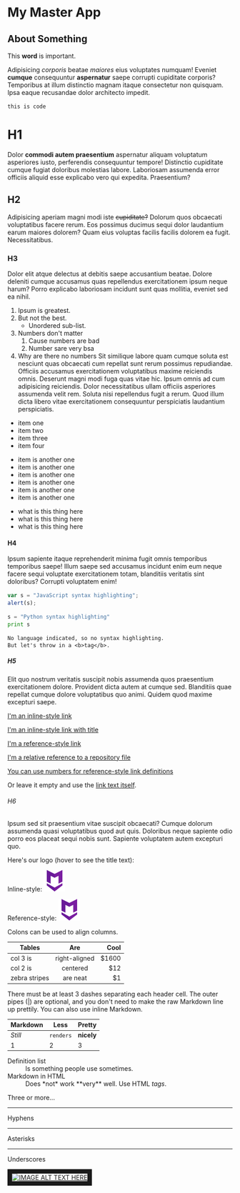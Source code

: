# My Master App

## About Something

This **word** is important.

Adipisicing *corporis* beatae _maiores_ eius voluptates numquam! 
Eveniet **cumque** consequuntur __aspernatur__ saepe corrupti cupiditate corporis? Temporibus at illum distinctio magnam itaque consectetur non quisquam. Ipsa eaque recusandae dolor architecto impedit.

```
this is code
```

# H1

Dolor **commodi autem __praesentium__** aspernatur aliquam voluptatum asperiores iusto, perferendis consequuntur tempore! Distinctio cupiditate cumque fugiat doloribus molestias labore. Laboriosam assumenda error officiis aliquid esse explicabo vero qui expedita. Praesentium?

## H2

Adipisicing aperiam magni modi iste ~~cupiditate?~~ Dolorum quos obcaecati voluptatibus facere rerum. Eos possimus ducimus sequi dolor laudantium earum maiores dolorem? Quam eius voluptas facilis facilis dolorem ea fugit. Necessitatibus.

### H3

Dolor elit atque delectus at debitis saepe accusantium beatae. Dolore deleniti cumque accusamus quas repellendus exercitationem ipsum neque harum? Porro explicabo laboriosam incidunt sunt quas mollitia, eveniet sed ea nihil.

1. Ipsum is greatest.
2. But not the best.
   * Unordered sub-list. 
1. Numbers don't matter
   1. Cause numbers are bad
   1. Number sare very bsa
4. Why are there no numbers
   Sit similique labore quam cumque soluta est nesciunt quas obcaecati cum repellat sunt rerum possimus repudiandae. Officiis accusamus exercitationem voluptatibus maxime reiciendis omnis. Deserunt magni modi fuga quas vitae hic.
      Ipsum omnis ad cum adipisicing reiciendis. Dolor necessitatibus ullam officiis asperiores assumenda velit rem. Soluta nisi repellendus fugit a rerum. Quod illum dicta libero vitae exercitationem consequuntur perspiciatis laudantium perspiciatis.

* item one
* item two
* item three
* item four

- item is another one
- item is another one
- item is another one
- item is another one
- item is another one
- item is another one

+ what is this thing here
+ what is this thing here
+ what is this thing here

#### H4

Ipsum sapiente itaque reprehenderit minima fugit omnis temporibus temporibus saepe! Illum saepe sed accusamus incidunt enim eum neque facere sequi voluptate exercitationem totam, blanditiis veritatis sint doloribus? Corrupti voluptatem enim!


```javascript
var s = "JavaScript syntax highlighting";
alert(s);
```
 
```python
s = "Python syntax highlighting"
print s
```
 
```
No language indicated, so no syntax highlighting. 
But let's throw in a <b>tag</b>.
```

##### H5

Elit quo nostrum veritatis suscipit nobis assumenda quos praesentium exercitationem dolore. Provident dicta autem at cumque sed. Blanditiis quae repellat cumque dolore voluptatibus quo animi. Quidem quod maxime excepturi saepe.

[I'm an inline-style link](https://www.google.com)

[I'm an inline-style link with title](https://www.google.com "Google's Homepage")

[I'm a reference-style link][Arbitrary case-insensitive reference text]

[I'm a relative reference to a repository file](../blob/master/LICENSE)

[You can use numbers for reference-style link definitions][1]

Or leave it empty and use the [link text itself].

[arbitrary case-insensitive reference text]: https://www.mozilla.org
[1]: http://slashdot.org
[link text itself]: http://www.reddit.com


###### H6

Ipsum sed sit praesentium vitae suscipit obcaecati? Cumque dolorum assumenda quasi voluptatibus quod aut quis. Doloribus neque sapiente odio porro eos placeat sequi nobis sunt. Sapiente voluptatem autem excepturi quo.

Here's our logo (hover to see the title text):

Inline-style: 
![alt text](https://github.com/adam-p/markdown-here/raw/master/src/common/images/icon48.png "Logo Title Text 1")

Reference-style: 
![alt text][logo]

[logo]: https://github.com/adam-p/markdown-here/raw/master/src/common/images/icon48.png "Logo Title Text 2"


Colons can be used to align columns.

| Tables        | Are           | Cool  |
| ------------- |:-------------:| -----:|
| col 3 is      | right-aligned | $1600 |
| col 2 is      | centered      |   $12 |
| zebra stripes | are neat      |    $1 |

There must be at least 3 dashes separating each header cell.
The outer pipes (|) are optional, and you don't need to make the 
raw Markdown line up prettily. You can also use inline Markdown.

Markdown | Less | Pretty
--- | --- | ---
*Still* | `renders` | **nicely**
1 | 2 | 3

<dl>
  <dt>Definition list</dt>
  <dd>Is something people use sometimes.</dd>

  <dt>Markdown in HTML</dt>
  <dd>Does *not* work **very** well. Use HTML <em>tags</em>.</dd>
</dl>

Three or more...

---

Hyphens

***

Asterisks

___

Underscores

<a href="http://www.youtube.com/watch?feature=player_embedded&v=YOUTUBE_VIDEO_ID_HERE
" target="_blank"><img src="http://img.youtube.com/vi/YOUTUBE_VIDEO_ID_HERE/0.jpg" 
alt="IMAGE ALT TEXT HERE" width="240" height="180" border="10" /></a>
